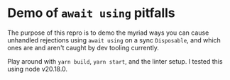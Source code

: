 # Demo of `await using` pitfalls

The purpose of this repro is to demo the myriad ways you can cause unhandled
rejections using `await using` on a sync `Disposable`, and which ones are and
aren't caught by dev tooling currently.

Play around with `yarn build`, `yarn start`, and the linter setup.
I tested this using node v20.18.0.
